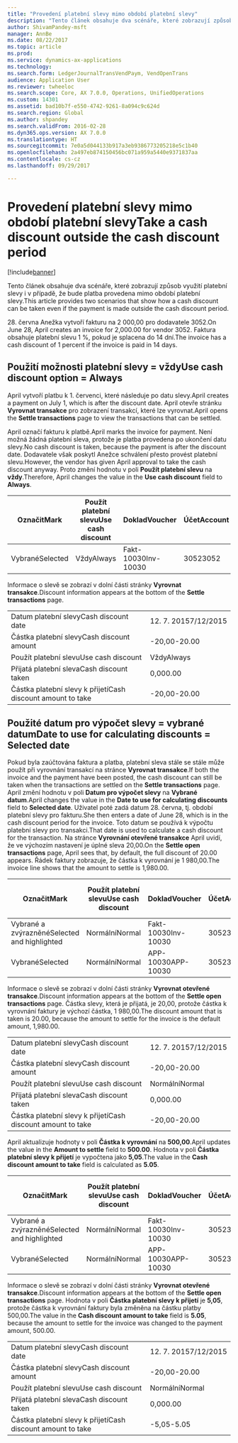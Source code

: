 ```yaml
---
title: "Provedení platební slevy mimo období platební slevy"
description: "Tento článek obsahuje dva scénáře, které zobrazují způsob využití platební slevy i v případě, že bude platba provedena mimo období platební slevy."
author: ShivamPandey-msft
manager: AnnBe
ms.date: 08/22/2017
ms.topic: article
ms.prod: 
ms.service: dynamics-ax-applications
ms.technology: 
ms.search.form: LedgerJournalTransVendPaym, VendOpenTrans
audience: Application User
ms.reviewer: twheeloc
ms.search.scope: Core, AX 7.0.0, Operations, UnifiedOperations
ms.custom: 14301
ms.assetid: bad10b7f-e550-4742-9261-8a094c9c624d
ms.search.region: Global
ms.author: shpandey
ms.search.validFrom: 2016-02-28
ms.dyn365.ops.version: AX 7.0.0
ms.translationtype: HT
ms.sourcegitcommit: 7e0a5d044133b917a3eb9386773205218e5c1b40
ms.openlocfilehash: 2a497eb874150456bc071a959a5440e9371837aa
ms.contentlocale: cs-cz
ms.lasthandoff: 09/29/2017

---
```


# <a name="take-a-cash-discount-outside-the-cash-discount-period"></a><span data-ttu-id="a9bdd-103">Provedení platební slevy mimo období platební slevy</span><span class="sxs-lookup"><span data-stu-id="a9bdd-103">Take a cash discount outside the cash discount period</span></span>

[!include[banner](../includes/banner.md)]


<span data-ttu-id="a9bdd-104">Tento článek obsahuje dva scénáře, které zobrazují způsob využití platební slevy i v případě, že bude platba provedena mimo období platební slevy.</span><span class="sxs-lookup"><span data-stu-id="a9bdd-104">This article provides two scenarios that show how a cash discount can be taken even if the payment is made outside the cash discount period.</span></span>

<span data-ttu-id="a9bdd-105">28. června Anežka vytvoří fakturu na 2 000,00 pro dodavatele 3052.</span><span class="sxs-lookup"><span data-stu-id="a9bdd-105">On June 28, April creates an invoice for 2,000.00 for vendor 3052.</span></span> <span data-ttu-id="a9bdd-106">Faktura obsahuje platební slevu 1 %, pokud je splacena do 14 dní.</span><span class="sxs-lookup"><span data-stu-id="a9bdd-106">The invoice has a cash discount of 1 percent if the invoice is paid in 14 days.</span></span>

## <a name="use-cash-discount-option--always"></a><span data-ttu-id="a9bdd-107">Použití možnosti platební slevy = vždy</span><span class="sxs-lookup"><span data-stu-id="a9bdd-107">Use cash discount option = Always</span></span>
<span data-ttu-id="a9bdd-108">April vytvoří platbu k 1. červenci, které následuje po datu slevy.</span><span class="sxs-lookup"><span data-stu-id="a9bdd-108">April creates a payment on July 1, which is after the discount date.</span></span> <span data-ttu-id="a9bdd-109">April otevře stránku **Vyrovnat transakce** pro zobrazení transakcí, které lze vyrovnat.</span><span class="sxs-lookup"><span data-stu-id="a9bdd-109">April opens the **Settle transactions** page to view the transactions that can be settled.</span></span> 

<span data-ttu-id="a9bdd-110">April označí fakturu k platbě.</span><span class="sxs-lookup"><span data-stu-id="a9bdd-110">April marks the invoice for payment.</span></span> <span data-ttu-id="a9bdd-111">Není možná žádná platební sleva, protože je platba provedena po ukončení datu slevy.</span><span class="sxs-lookup"><span data-stu-id="a9bdd-111">No cash discount is taken, because the payment is after the discount date.</span></span> <span data-ttu-id="a9bdd-112">Dodavatele však poskytl Anežce schválení přesto provést platební slevu.</span><span class="sxs-lookup"><span data-stu-id="a9bdd-112">However, the vendor has given April approval to take the cash discount anyway.</span></span> <span data-ttu-id="a9bdd-113">Proto změní hodnotu v poli **Použít platební slevu** na **vždy**.</span><span class="sxs-lookup"><span data-stu-id="a9bdd-113">Therefore, April changes the value in the **Use cash discount** field to **Always**.</span></span>

| <span data-ttu-id="a9bdd-114">Označit</span><span class="sxs-lookup"><span data-stu-id="a9bdd-114">Mark</span></span>     | <span data-ttu-id="a9bdd-115">Použít platební slevu</span><span class="sxs-lookup"><span data-stu-id="a9bdd-115">Use cash discount</span></span> | <span data-ttu-id="a9bdd-116">Doklad</span><span class="sxs-lookup"><span data-stu-id="a9bdd-116">Voucher</span></span>   | <span data-ttu-id="a9bdd-117">Účet</span><span class="sxs-lookup"><span data-stu-id="a9bdd-117">Account</span></span> | <span data-ttu-id="a9bdd-118">Datum platební slevy</span><span class="sxs-lookup"><span data-stu-id="a9bdd-118">Cash discount date</span></span> | <span data-ttu-id="a9bdd-119">Datum splatnosti</span><span class="sxs-lookup"><span data-stu-id="a9bdd-119">Due date</span></span>  | <span data-ttu-id="a9bdd-120">Faktura</span><span class="sxs-lookup"><span data-stu-id="a9bdd-120">Invoice</span></span> | <span data-ttu-id="a9bdd-121">Částka v měně transakce</span><span class="sxs-lookup"><span data-stu-id="a9bdd-121">Amount in transaction currency</span></span> | <span data-ttu-id="a9bdd-122">Měna</span><span class="sxs-lookup"><span data-stu-id="a9bdd-122">Currency</span></span> | <span data-ttu-id="a9bdd-123">Částka k vyrovnání</span><span class="sxs-lookup"><span data-stu-id="a9bdd-123">Amount to settle</span></span> |
|----------|-------------------|-----------|---------|--------------------|-----------|---------|--------------------------------|----------|------------------|
| <span data-ttu-id="a9bdd-124">Vybrané</span><span class="sxs-lookup"><span data-stu-id="a9bdd-124">Selected</span></span> | <span data-ttu-id="a9bdd-125">Vždy</span><span class="sxs-lookup"><span data-stu-id="a9bdd-125">Always</span></span>            | <span data-ttu-id="a9bdd-126">Fakt-10030</span><span class="sxs-lookup"><span data-stu-id="a9bdd-126">Inv-10030</span></span> | <span data-ttu-id="a9bdd-127">3052</span><span class="sxs-lookup"><span data-stu-id="a9bdd-127">3052</span></span>    | <span data-ttu-id="a9bdd-128">28. 6. 2015</span><span class="sxs-lookup"><span data-stu-id="a9bdd-128">6/28/2015</span></span>          | <span data-ttu-id="a9bdd-129">12. 7. 2015</span><span class="sxs-lookup"><span data-stu-id="a9bdd-129">7/12/2015</span></span> | <span data-ttu-id="a9bdd-130">10030</span><span class="sxs-lookup"><span data-stu-id="a9bdd-130">10030</span></span>   | <span data-ttu-id="a9bdd-131">-2 000,00</span><span class="sxs-lookup"><span data-stu-id="a9bdd-131">-2,000.00</span></span>                      | <span data-ttu-id="a9bdd-132">USD</span><span class="sxs-lookup"><span data-stu-id="a9bdd-132">USD</span></span>      | <span data-ttu-id="a9bdd-133">-1 980,00</span><span class="sxs-lookup"><span data-stu-id="a9bdd-133">-1,980.00</span></span>        |

<span data-ttu-id="a9bdd-134">Informace o slevě se zobrazí v dolní části stránky **Vyrovnat transakce**.</span><span class="sxs-lookup"><span data-stu-id="a9bdd-134">Discount information appears at the bottom of the **Settle transactions** page.</span></span>

|                              |           |
|------------------------------|-----------|
| <span data-ttu-id="a9bdd-135">Datum platební slevy</span><span class="sxs-lookup"><span data-stu-id="a9bdd-135">Cash discount date</span></span>           | <span data-ttu-id="a9bdd-136">12. 7. 2015</span><span class="sxs-lookup"><span data-stu-id="a9bdd-136">7/12/2015</span></span> |
| <span data-ttu-id="a9bdd-137">Částka platební slevy</span><span class="sxs-lookup"><span data-stu-id="a9bdd-137">Cash discount amount</span></span>         | <span data-ttu-id="a9bdd-138">-20,00</span><span class="sxs-lookup"><span data-stu-id="a9bdd-138">-20.00</span></span>    |
| <span data-ttu-id="a9bdd-139">Použít platební slevu</span><span class="sxs-lookup"><span data-stu-id="a9bdd-139">Use cash discount</span></span>            | <span data-ttu-id="a9bdd-140">Vždy</span><span class="sxs-lookup"><span data-stu-id="a9bdd-140">Always</span></span>    |
| <span data-ttu-id="a9bdd-141">Přijatá platební sleva</span><span class="sxs-lookup"><span data-stu-id="a9bdd-141">Cash discount taken</span></span>          | <span data-ttu-id="a9bdd-142">0,00</span><span class="sxs-lookup"><span data-stu-id="a9bdd-142">0.00</span></span>      |
| <span data-ttu-id="a9bdd-143">Částka platební slevy k přijetí</span><span class="sxs-lookup"><span data-stu-id="a9bdd-143">Cash discount amount to take</span></span> | <span data-ttu-id="a9bdd-144">-20,00</span><span class="sxs-lookup"><span data-stu-id="a9bdd-144">-20.00</span></span>    |

## <a name="date-to-use-for-calculating-discounts--selected-date"></a><span data-ttu-id="a9bdd-145">Použité datum pro výpočet slevy = vybrané datum</span><span class="sxs-lookup"><span data-stu-id="a9bdd-145">Date to use for calculating discounts = Selected date</span></span>
<span data-ttu-id="a9bdd-146">Pokud byla zaúčtována faktura a platba, platební sleva stále se stále může použít při vyrovnání transakcí na stránce **Vyrovnat transakce**.</span><span class="sxs-lookup"><span data-stu-id="a9bdd-146">If both the invoice and the payment have been posted, the cash discount can still be taken when the transactions are settled on the **Settle transactions** page.</span></span> <span data-ttu-id="a9bdd-147">April změní hodnotu v poli **Datum pro výpočet slevy** na **Vybrané datum**.</span><span class="sxs-lookup"><span data-stu-id="a9bdd-147">April changes the value in the **Date to use for calculating discounts** field to **Selected date**.</span></span> <span data-ttu-id="a9bdd-148">Uživatel poté zadá datum 28. června, tj. období platební slevy pro fakturu.</span><span class="sxs-lookup"><span data-stu-id="a9bdd-148">She then enters a date of June 28, which is in the cash discount period for the invoice.</span></span> <span data-ttu-id="a9bdd-149">Toto datum se používá k výpočtu platební slevy pro transakci.</span><span class="sxs-lookup"><span data-stu-id="a9bdd-149">That date is used to calculate a cash discount for the transaction.</span></span> <span data-ttu-id="a9bdd-150">Na stránce **Vyrovnání otevřené transakce** April uvidí, že ve výchozím nastavení je úplné sleva 20,00.</span><span class="sxs-lookup"><span data-stu-id="a9bdd-150">On the **Settle open transactions** page, April sees that, by default, the full discount of 20.00 appears.</span></span> <span data-ttu-id="a9bdd-151">Řádek faktury zobrazuje, že částka k vyrovnání je 1 980,00.</span><span class="sxs-lookup"><span data-stu-id="a9bdd-151">The invoice line shows that the amount to settle is 1,980.00.</span></span>

| <span data-ttu-id="a9bdd-152">Označit</span><span class="sxs-lookup"><span data-stu-id="a9bdd-152">Mark</span></span>                     | <span data-ttu-id="a9bdd-153">Použít platební slevu</span><span class="sxs-lookup"><span data-stu-id="a9bdd-153">Use cash discount</span></span> | <span data-ttu-id="a9bdd-154">Doklad</span><span class="sxs-lookup"><span data-stu-id="a9bdd-154">Voucher</span></span>   | <span data-ttu-id="a9bdd-155">Účet</span><span class="sxs-lookup"><span data-stu-id="a9bdd-155">Account</span></span> | <span data-ttu-id="a9bdd-156">Datum platební slevy</span><span class="sxs-lookup"><span data-stu-id="a9bdd-156">Cash discount date</span></span> | <span data-ttu-id="a9bdd-157">Datum splatnosti</span><span class="sxs-lookup"><span data-stu-id="a9bdd-157">Due date</span></span>  | <span data-ttu-id="a9bdd-158">Faktura</span><span class="sxs-lookup"><span data-stu-id="a9bdd-158">Invoice</span></span> | <span data-ttu-id="a9bdd-159">Částka v měně transakce</span><span class="sxs-lookup"><span data-stu-id="a9bdd-159">Amount in transaction currency</span></span> | <span data-ttu-id="a9bdd-160">Měna</span><span class="sxs-lookup"><span data-stu-id="a9bdd-160">Currency</span></span> | <span data-ttu-id="a9bdd-161">Částka k vyrovnání</span><span class="sxs-lookup"><span data-stu-id="a9bdd-161">Amount to settle</span></span> |
|--------------------------|-------------------|-----------|---------|--------------------|-----------|---------|--------------------------------|----------|------------------|
| <span data-ttu-id="a9bdd-162">Vybrané a zvýrazněné</span><span class="sxs-lookup"><span data-stu-id="a9bdd-162">Selected and highlighted</span></span> | <span data-ttu-id="a9bdd-163">Normální</span><span class="sxs-lookup"><span data-stu-id="a9bdd-163">Normal</span></span>            | <span data-ttu-id="a9bdd-164">Fakt-10030</span><span class="sxs-lookup"><span data-stu-id="a9bdd-164">Inv-10030</span></span> | <span data-ttu-id="a9bdd-165">3052</span><span class="sxs-lookup"><span data-stu-id="a9bdd-165">3052</span></span>    | <span data-ttu-id="a9bdd-166">28. 6. 2015</span><span class="sxs-lookup"><span data-stu-id="a9bdd-166">6/28/2015</span></span>          | <span data-ttu-id="a9bdd-167">12. 7. 2015</span><span class="sxs-lookup"><span data-stu-id="a9bdd-167">7/12/2015</span></span> | <span data-ttu-id="a9bdd-168">10030</span><span class="sxs-lookup"><span data-stu-id="a9bdd-168">10030</span></span>   | <span data-ttu-id="a9bdd-169">-2 000,00</span><span class="sxs-lookup"><span data-stu-id="a9bdd-169">-2,000.00</span></span>                      | <span data-ttu-id="a9bdd-170">USD</span><span class="sxs-lookup"><span data-stu-id="a9bdd-170">USD</span></span>      | <span data-ttu-id="a9bdd-171">-1 980,00</span><span class="sxs-lookup"><span data-stu-id="a9bdd-171">-1,980.00</span></span>        |
| <span data-ttu-id="a9bdd-172">Vybrané</span><span class="sxs-lookup"><span data-stu-id="a9bdd-172">Selected</span></span>                 | <span data-ttu-id="a9bdd-173">Normální</span><span class="sxs-lookup"><span data-stu-id="a9bdd-173">Normal</span></span>            | <span data-ttu-id="a9bdd-174">APP-10030</span><span class="sxs-lookup"><span data-stu-id="a9bdd-174">APP-10030</span></span> | <span data-ttu-id="a9bdd-175">3052</span><span class="sxs-lookup"><span data-stu-id="a9bdd-175">3052</span></span>    | <span data-ttu-id="a9bdd-176">7/15/2015</span><span class="sxs-lookup"><span data-stu-id="a9bdd-176">7/15/2015</span></span>          | <span data-ttu-id="a9bdd-177">7/15/2015</span><span class="sxs-lookup"><span data-stu-id="a9bdd-177">7/15/2015</span></span> |         | <span data-ttu-id="a9bdd-178">500,00</span><span class="sxs-lookup"><span data-stu-id="a9bdd-178">500.00</span></span>                         | <span data-ttu-id="a9bdd-179">USD</span><span class="sxs-lookup"><span data-stu-id="a9bdd-179">USD</span></span>      | <span data-ttu-id="a9bdd-180">500,00</span><span class="sxs-lookup"><span data-stu-id="a9bdd-180">500.00</span></span>           |

<span data-ttu-id="a9bdd-181">Informace o slevě se zobrazí v dolní části stránky **Vyrovnat otevřené transakce**.</span><span class="sxs-lookup"><span data-stu-id="a9bdd-181">Discount information appears at the bottom of the **Settle open transactions** page.</span></span> <span data-ttu-id="a9bdd-182">Částka slevy, která je přijatá, je 20,00, protože částka k vyrovnání faktury je výchozí částka, 1 980,00.</span><span class="sxs-lookup"><span data-stu-id="a9bdd-182">The discount amount that is taken is 20.00, because the amount to settle for the invoice is the default amount, 1,980.00.</span></span>

|                              |           |
|------------------------------|-----------|
| <span data-ttu-id="a9bdd-183">Datum platební slevy</span><span class="sxs-lookup"><span data-stu-id="a9bdd-183">Cash discount date</span></span>           | <span data-ttu-id="a9bdd-184">12. 7. 2015</span><span class="sxs-lookup"><span data-stu-id="a9bdd-184">7/12/2015</span></span> |
| <span data-ttu-id="a9bdd-185">Částka platební slevy</span><span class="sxs-lookup"><span data-stu-id="a9bdd-185">Cash discount amount</span></span>         | <span data-ttu-id="a9bdd-186">-20,00</span><span class="sxs-lookup"><span data-stu-id="a9bdd-186">-20.00</span></span>    |
| <span data-ttu-id="a9bdd-187">Použít platební slevu</span><span class="sxs-lookup"><span data-stu-id="a9bdd-187">Use cash discount</span></span>            | <span data-ttu-id="a9bdd-188">Normální</span><span class="sxs-lookup"><span data-stu-id="a9bdd-188">Normal</span></span>    |
| <span data-ttu-id="a9bdd-189">Přijatá platební sleva</span><span class="sxs-lookup"><span data-stu-id="a9bdd-189">Cash discount taken</span></span>          | <span data-ttu-id="a9bdd-190">0,00</span><span class="sxs-lookup"><span data-stu-id="a9bdd-190">0.00</span></span>      |
| <span data-ttu-id="a9bdd-191">Částka platební slevy k přijetí</span><span class="sxs-lookup"><span data-stu-id="a9bdd-191">Cash discount amount to take</span></span> | <span data-ttu-id="a9bdd-192">-20,00</span><span class="sxs-lookup"><span data-stu-id="a9bdd-192">-20.00</span></span>    |

<span data-ttu-id="a9bdd-193">April aktualizuje hodnoty v poli **Částka k vyrovnání** na **500,00**.</span><span class="sxs-lookup"><span data-stu-id="a9bdd-193">April updates the value in the **Amount to settle** field to **500.00**.</span></span> <span data-ttu-id="a9bdd-194">Hodnota v poli **Částka platební slevy k přijetí** je vypočtena jako **5,05**.</span><span class="sxs-lookup"><span data-stu-id="a9bdd-194">The value in the **Cash discount amount to take** field is calculated as **5.05**.</span></span>

| <span data-ttu-id="a9bdd-195">Označit</span><span class="sxs-lookup"><span data-stu-id="a9bdd-195">Mark</span></span>                     | <span data-ttu-id="a9bdd-196">Použít platební slevu</span><span class="sxs-lookup"><span data-stu-id="a9bdd-196">Use cash discount</span></span> | <span data-ttu-id="a9bdd-197">Doklad</span><span class="sxs-lookup"><span data-stu-id="a9bdd-197">Voucher</span></span>   | <span data-ttu-id="a9bdd-198">Účet</span><span class="sxs-lookup"><span data-stu-id="a9bdd-198">Account</span></span> | <span data-ttu-id="a9bdd-199">Datum</span><span class="sxs-lookup"><span data-stu-id="a9bdd-199">Date</span></span>      | <span data-ttu-id="a9bdd-200">Datum splatnosti</span><span class="sxs-lookup"><span data-stu-id="a9bdd-200">Due date</span></span>  | <span data-ttu-id="a9bdd-201">Faktura</span><span class="sxs-lookup"><span data-stu-id="a9bdd-201">Invoice</span></span> | <span data-ttu-id="a9bdd-202">Částka v měně transakce</span><span class="sxs-lookup"><span data-stu-id="a9bdd-202">Amount in transaction currency</span></span> | <span data-ttu-id="a9bdd-203">Měna</span><span class="sxs-lookup"><span data-stu-id="a9bdd-203">Currency</span></span> | <span data-ttu-id="a9bdd-204">Částka k vyrovnání</span><span class="sxs-lookup"><span data-stu-id="a9bdd-204">Amount to settle</span></span> |
|--------------------------|-------------------|-----------|---------|-----------|-----------|---------|--------------------------------|----------|------------------|
| <span data-ttu-id="a9bdd-205">Vybrané a zvýrazněné</span><span class="sxs-lookup"><span data-stu-id="a9bdd-205">Selected and highlighted</span></span> | <span data-ttu-id="a9bdd-206">Normální</span><span class="sxs-lookup"><span data-stu-id="a9bdd-206">Normal</span></span>            | <span data-ttu-id="a9bdd-207">Fakt-10030</span><span class="sxs-lookup"><span data-stu-id="a9bdd-207">Inv-10030</span></span> | <span data-ttu-id="a9bdd-208">3052</span><span class="sxs-lookup"><span data-stu-id="a9bdd-208">3052</span></span>    | <span data-ttu-id="a9bdd-209">28. 6. 2015</span><span class="sxs-lookup"><span data-stu-id="a9bdd-209">6/28/2015</span></span> | <span data-ttu-id="a9bdd-210">12. 7. 2015</span><span class="sxs-lookup"><span data-stu-id="a9bdd-210">7/12/2015</span></span> | <span data-ttu-id="a9bdd-211">10030</span><span class="sxs-lookup"><span data-stu-id="a9bdd-211">10030</span></span>   | <span data-ttu-id="a9bdd-212">2 000,00</span><span class="sxs-lookup"><span data-stu-id="a9bdd-212">2,000.00</span></span>                       | <span data-ttu-id="a9bdd-213">USD</span><span class="sxs-lookup"><span data-stu-id="a9bdd-213">USD</span></span>      | <span data-ttu-id="a9bdd-214">-500,00</span><span class="sxs-lookup"><span data-stu-id="a9bdd-214">-500.00</span></span>          |
| <span data-ttu-id="a9bdd-215">Vybrané</span><span class="sxs-lookup"><span data-stu-id="a9bdd-215">Selected</span></span>                 | <span data-ttu-id="a9bdd-216">Normální</span><span class="sxs-lookup"><span data-stu-id="a9bdd-216">Normal</span></span>            | <span data-ttu-id="a9bdd-217">APP-10030</span><span class="sxs-lookup"><span data-stu-id="a9bdd-217">APP-10030</span></span> | <span data-ttu-id="a9bdd-218">3052</span><span class="sxs-lookup"><span data-stu-id="a9bdd-218">3052</span></span>    | <span data-ttu-id="a9bdd-219">7/15/2015</span><span class="sxs-lookup"><span data-stu-id="a9bdd-219">7/15/2015</span></span> | <span data-ttu-id="a9bdd-220">7/15/2015</span><span class="sxs-lookup"><span data-stu-id="a9bdd-220">7/15/2015</span></span> |         | <span data-ttu-id="a9bdd-221">500,00</span><span class="sxs-lookup"><span data-stu-id="a9bdd-221">500.00</span></span>                         | <span data-ttu-id="a9bdd-222">USD</span><span class="sxs-lookup"><span data-stu-id="a9bdd-222">USD</span></span>      | <span data-ttu-id="a9bdd-223">500,00</span><span class="sxs-lookup"><span data-stu-id="a9bdd-223">500.00</span></span>           |

<span data-ttu-id="a9bdd-224">Informace o slevě se zobrazí v dolní části stránky **Vyrovnat otevřené transakce**.</span><span class="sxs-lookup"><span data-stu-id="a9bdd-224">Discount information appears at the bottom of the **Settle open transactions** page.</span></span> <span data-ttu-id="a9bdd-225">Hodnota v poli **Částka platební slevy k přijetí** je **5,05**, protože částka k vyrovnání faktury byla změněna na částku platby 500,00.</span><span class="sxs-lookup"><span data-stu-id="a9bdd-225">The value in the **Cash discount amount to take** field is **5.05**, because the amount to settle for the invoice was changed to the payment amount, 500.00.</span></span>

|                              |           |
|------------------------------|-----------|
| <span data-ttu-id="a9bdd-226">Datum platební slevy</span><span class="sxs-lookup"><span data-stu-id="a9bdd-226">Cash discount date</span></span>           | <span data-ttu-id="a9bdd-227">12. 7. 2015</span><span class="sxs-lookup"><span data-stu-id="a9bdd-227">7/12/2015</span></span> |
| <span data-ttu-id="a9bdd-228">Částka platební slevy</span><span class="sxs-lookup"><span data-stu-id="a9bdd-228">Cash discount amount</span></span>         | <span data-ttu-id="a9bdd-229">-20,00</span><span class="sxs-lookup"><span data-stu-id="a9bdd-229">-20.00</span></span>    |
| <span data-ttu-id="a9bdd-230">Použít platební slevu</span><span class="sxs-lookup"><span data-stu-id="a9bdd-230">Use cash discount</span></span>            | <span data-ttu-id="a9bdd-231">Normální</span><span class="sxs-lookup"><span data-stu-id="a9bdd-231">Normal</span></span>    |
| <span data-ttu-id="a9bdd-232">Přijatá platební sleva</span><span class="sxs-lookup"><span data-stu-id="a9bdd-232">Cash discount taken</span></span>          | <span data-ttu-id="a9bdd-233">0,00</span><span class="sxs-lookup"><span data-stu-id="a9bdd-233">0.00</span></span>      |
| <span data-ttu-id="a9bdd-234">Částka platební slevy k přijetí</span><span class="sxs-lookup"><span data-stu-id="a9bdd-234">Cash discount amount to take</span></span> | <span data-ttu-id="a9bdd-235">-5,05</span><span class="sxs-lookup"><span data-stu-id="a9bdd-235">-5.05</span></span>     |






